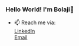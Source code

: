 ### Hello World! I'm Bolaji👋

- 📫 Reach me via:</br>
                  <a href="https://linkedin.com/in/mobolajialabi">LinkedIn</a> </br>
                  <a href="mailto:alabibolaji78@gmail.com">Email</a>


<!--
**Bilijin/Bilijin** is a ✨ _special_ ✨ repository because its `README.md` (this file) appears on your GitHub profile.

Here are some ideas to get you started:

- 🔭 I’m currently working on ...
- 🌱 I’m currently learning ...
- 👯 I’m looking to collaborate on ...
- 🤔 I’m looking for help with ...
- 💬 Ask me about ...
- 📫 How to reach me: ...
- 😄 Pronouns: ...
- ⚡ Fun fact: ...
-->

<!--
![Visitor Count](https://profile-counter.glitch.me/{Bilijin}/count.svg
-->
